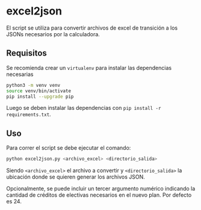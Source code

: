 # excel2json

El script se utiliza para convertir archivos de excel de transición a los JSONs necesarios por la calculadora.

## Requisitos

Se recomienda crear un `virtualenv` para instalar las dependencias necesarias

```bash
python3 -m venv venv
source venv/bin/activate
pip install --upgrade pip
```

Luego se deben instalar las dependencias con `pip install -r requirements.txt`.

## Uso

Para correr el script se debe ejecutar el comando:

```bash
python excel2json.py <archivo_excel> <directorio_salida>
```

Siendo `<archivo_excel>` el archivo a convertir y `<directorio_salida>` la ubicación donde se quieren generar los archivos JSON.

Opcionalmente, se puede incluir un tercer argumento numérico indicando la cantidad de créditos de electivas necesarios en el nuevo plan. Por defecto es 24.
